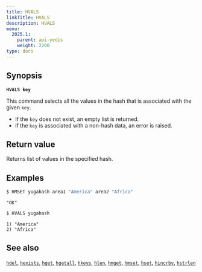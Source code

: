 ```yaml
---
title: HVALS
linkTitle: HVALS
description: HVALS
menu:
  2025.1:
    parent: api-yedis
    weight: 2200
type: docs
---
```


## Synopsis

**`HVALS key`**

This command selects all the values in the hash that is associated with the given `key`.

- If the `key` does not exist, an empty list is returned.
- if the `key` is associated with a non-hash data, an error is raised.

## Return value

Returns list of values in the specified hash.

## Examples

```sh
$ HMSET yugahash area1 "America" area2 "Africa"
```

```
"OK"
```

```sh
$ HVALS yugahash
```

```
1) "America"
2) "Africa"
```

## See also

[`hdel`](../hdel/), [`hexists`](../hexists/), [`hget`](../hget/), [`hgetall`](../hgetall/), [`hkeys`](../hkeys/), [`hlen`](../hlen/), [`hmget`](../hmget/), [`hmset`](../hmset/), [`hset`](../hset/), [`hincrby`](../hincrby/), [`hstrlen`](../hstrlen/)
